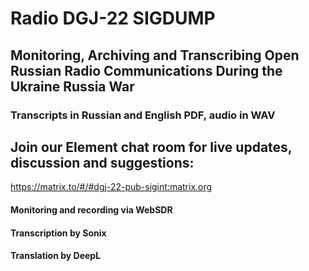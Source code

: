 # Radio DGJ-22 SIGDUMP

## Monitoring, Archiving and Transcribing Open Russian Radio Communications During the Ukraine Russia War

### Transcripts in Russian and English PDF, audio in WAV

## Join our Element chat room for live updates, discussion and suggestions:

https://matrix.to/#/#dgj-22-pub-sigint:matrix.org

#### Monitoring and recording via WebSDR
#### Transcription by Sonix
#### Translation by DeepL
